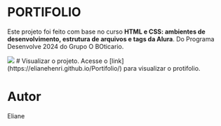 
# PORTIFOLIO

Este projeto foi feito com base no curso **HTML e CSS: ambientes de desenvolvimento, estrutura de arquivos e tags da Alura**.
Do Programa Desenvolve 2024 do Grupo O BOticario.


<img src= "https://imgix.cosmicjs.com/436f6fc0-c1fc-11ee-9302-8f6baea07579-Portifolio.png">
# Visualizar o projeto.
Acesse o [link](https://elianehenri.github.io/Portifolio/) para visualizar o protifolio.

# Autor
Eliane

